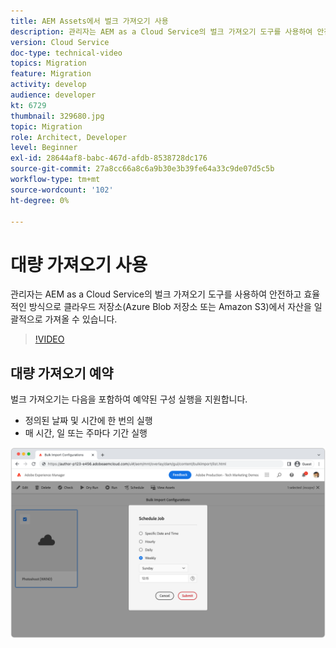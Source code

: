 ```yaml
---
title: AEM Assets에서 벌크 가져오기 사용
description: 관리자는 AEM as a Cloud Service의 벌크 가져오기 도구를 사용하여 안전하고 효율적인 방식으로 클라우드 저장소(Azure Blob 저장소 또는 Amazon S3)에서 자산을 일괄적으로 가져올 수 있습니다.
version: Cloud Service
doc-type: technical-video
topics: Migration
feature: Migration
activity: develop
audience: developer
kt: 6729
thumbnail: 329680.jpg
topic: Migration
role: Architect, Developer
level: Beginner
exl-id: 28644af8-babc-467d-afdb-8538728dc176
source-git-commit: 27a8cc66a8c6a9b30e3b39fe64a33c9de07d5c5b
workflow-type: tm+mt
source-wordcount: '102'
ht-degree: 0%

---
```


# 대량 가져오기 사용

관리자는 AEM as a Cloud Service의 벌크 가져오기 도구를 사용하여 안전하고 효율적인 방식으로 클라우드 저장소(Azure Blob 저장소 또는 Amazon S3)에서 자산을 일괄적으로 가져올 수 있습니다.

>[!VIDEO](https://video.tv.adobe.com/v/329680/?quality=12&learn=on)

## 대량 가져오기 예약

벌크 가져오기는 다음을 포함하여 예약된 구성 실행을 지원합니다.

+ 정의된 날짜 및 시간에 한 번의 실행
+ 매 시간, 일 또는 주마다 기간 실행

![대량 가져오기 일정](./assets/bulk-import/schedule.png)